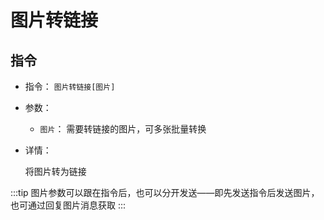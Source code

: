 # 图片转链接

## 指令

- 指令： `图片转链接[图片]`

- 参数：

  - `图片`： 需要转链接的图片，可多张批量转换

- 详情：

  将图片转为链接

:::tip
图片参数可以跟在指令后，也可以分开发送——即先发送指令后发送图片，也可通过回复图片消息获取
:::

